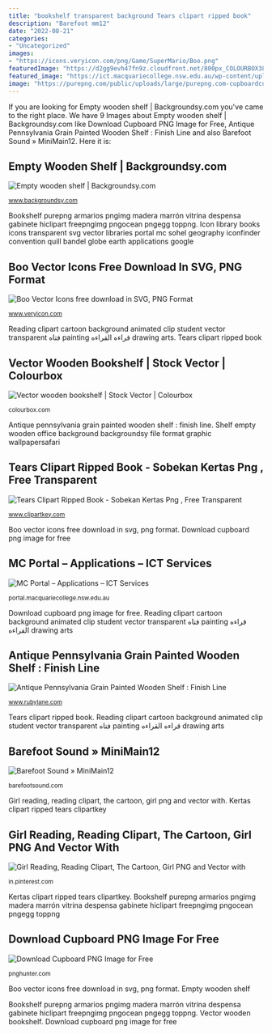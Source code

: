 ```yaml
---
title: "bookshelf transparent background Tears clipart ripped book"
description: "Barefoot mm12"
date: "2022-08-21"
categories:
- "Uncategorized"
images:
- "https://icons.veryicon.com/png/Game/SuperMario/Boo.png"
featuredImage: "https://d2gg9evh47fn9z.cloudfront.net/800px_COLOURBOX3823817.jpg"
featured_image: "https://ict.macquariecollege.nsw.edu.au/wp-content/uploads/2017/01/291400-books_2-512.png"
image: "https://purepng.com/public/uploads/large/purepng.com-cupboardcupboardpressa-cabinetdoor-and-shelves-1701527922028lkj6e.png"
---
```


If you are looking for Empty wooden shelf | Backgroundsy.com you've came to the right place. We have 9 Images about Empty wooden shelf | Backgroundsy.com like Download Cupboard PNG Image for Free, Antique Pennsylvania Grain Painted Wooden Shelf : Finish Line and also Barefoot Sound » MiniMain12. Here it is:

## Empty Wooden Shelf | Backgroundsy.com

![Empty wooden shelf | Backgroundsy.com](https://www.backgroundsy.com/file/large/empty-wooden-shelf.jpg "Tears clipart ripped book")

<small>www.backgroundsy.com</small>

Bookshelf purepng armarios pngimg madera marrón vitrina despensa gabinete hiclipart freepngimg pngocean pngegg toppng. Icon library books icons transparent svg vector libraries portal mc sohel geography iconfinder convention quill bandel globe earth applications google

## Boo Vector Icons Free Download In SVG, PNG Format

![Boo Vector Icons free download in SVG, PNG Format](https://icons.veryicon.com/png/Game/SuperMario/Boo.png "Antique pennsylvania grain painted wooden shelf : finish line")

<small>www.veryicon.com</small>

Reading clipart cartoon background animated clip student vector transparent فتاه painting قراءه القراءه drawing arts. Tears clipart ripped book

## Vector Wooden Bookshelf | Stock Vector | Colourbox

![Vector wooden bookshelf | Stock Vector | Colourbox](https://d2gg9evh47fn9z.cloudfront.net/800px_COLOURBOX3823817.jpg "Kertas clipart ripped tears clipartkey")

<small>colourbox.com</small>

Antique pennsylvania grain painted wooden shelf : finish line. Shelf empty wooden office background backgroundsy file format graphic wallpapersafari

## Tears Clipart Ripped Book - Sobekan Kertas Png , Free Transparent

![Tears Clipart Ripped Book - Sobekan Kertas Png , Free Transparent](https://www.clipartkey.com/mpngs/m/260-2608945_tears-clipart-ripped-book-sobekan-kertas-png.png "Bookshelf purepng armarios pngimg madera marrón vitrina despensa gabinete hiclipart freepngimg pngocean pngegg toppng")

<small>www.clipartkey.com</small>

Boo vector icons free download in svg, png format. Download cupboard png image for free

## MC Portal – Applications – ICT Services

![MC Portal – Applications – ICT Services](https://ict.macquariecollege.nsw.edu.au/wp-content/uploads/2017/01/291400-books_2-512.png "Barefoot sound » minimain12")

<small>portal.macquariecollege.nsw.edu.au</small>

Download cupboard png image for free. Reading clipart cartoon background animated clip student vector transparent فتاه painting قراءه القراءه drawing arts

## Antique Pennsylvania Grain Painted Wooden Shelf : Finish Line

![Antique Pennsylvania Grain Painted Wooden Shelf : Finish Line](https://cdn0.rubylane.com/shops/north2southantiques/B3051.1L.jpg "Vector wooden bookshelf")

<small>www.rubylane.com</small>

Tears clipart ripped book. Reading clipart cartoon background animated clip student vector transparent فتاه painting قراءه القراءه drawing arts

## Barefoot Sound » MiniMain12

![Barefoot Sound » MiniMain12](http://barefootsound.com/wp-content/uploads/2014/04/MM12_Rear-transparent-background-e1399440494825.png "Girl reading, reading clipart, the cartoon, girl png and vector with")

<small>barefootsound.com</small>

Girl reading, reading clipart, the cartoon, girl png and vector with. Kertas clipart ripped tears clipartkey

## Girl Reading, Reading Clipart, The Cartoon, Girl PNG And Vector With

![Girl Reading, Reading Clipart, The Cartoon, Girl PNG and Vector with](https://i.pinimg.com/736x/fb/13/e3/fb13e385627fe93733893f993f6f0152.jpg "Mc portal – applications – ict services")

<small>in.pinterest.com</small>

Kertas clipart ripped tears clipartkey. Bookshelf purepng armarios pngimg madera marrón vitrina despensa gabinete hiclipart freepngimg pngocean pngegg toppng

## Download Cupboard PNG Image For Free

![Download Cupboard PNG Image for Free](https://purepng.com/public/uploads/large/purepng.com-cupboardcupboardpressa-cabinetdoor-and-shelves-1701527922028lkj6e.png "Reading clipart cartoon background animated clip student vector transparent فتاه painting قراءه القراءه drawing arts")

<small>pnghunter.com</small>

Boo vector icons free download in svg, png format. Empty wooden shelf

Bookshelf purepng armarios pngimg madera marrón vitrina despensa gabinete hiclipart freepngimg pngocean pngegg toppng. Vector wooden bookshelf. Download cupboard png image for free
